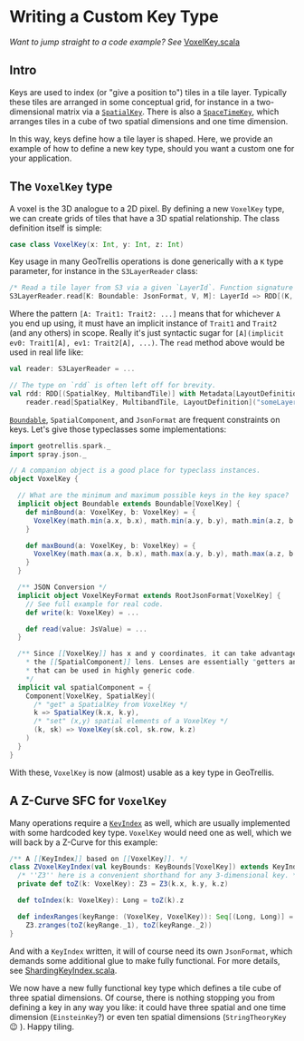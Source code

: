 Writing a Custom Key Type
=========================

*Want to jump straight to a code example? See*
[VoxelKey.scala](https://github.com/geotrellis/geotrellis/tree/master/doc-examples/src/main/scala/geotrellis/doc/examples/spark/VoxelKey.scala)

Intro
-----

Keys are used to index (or "give a position to") tiles in a tile layer.
Typically these tiles are arranged in some conceptual grid, for instance in
a two-dimensional matrix via a
[`SpatialKey`](https://github.com/geotrellis/geotrellis/blob/master/spark/src/main/scala/geotrellis/spark/SpatialKey.scala).
There is also a
[`SpaceTimeKey`](https://github.com/geotrellis/geotrellis/blob/master/spark/src/main/scala/geotrellis/spark/SpaceTimeKey.scala),
which arranges tiles in a cube of two spatial dimensions and one time
dimension.

In this way, keys define how a tile layer is shaped. Here, we provide an example of how
to define a new key type, should you want a custom one for your application.

The `VoxelKey` type
-------------------

A voxel is the 3D analogue to a 2D pixel. By defining a new `VoxelKey` type,
we can create grids of tiles that have a 3D spatial relationship. The class
definition itself is simple:

```scala
case class VoxelKey(x: Int, y: Int, z: Int)
```

Key usage in many GeoTrellis operations is done generically with a `K` type
parameter, for instance in the `S3LayerReader` class:

```scala
/* Read a tile layer from S3 via a given `LayerId`. Function signature slightly simplified. */
S3LayerReader.read[K: Boundable: JsonFormat, V, M]: LayerId => RDD[(K, V)] with Metadata[M]
```

Where the pattern `[A: Trait1: Trait2: ...]` means that for whichever `A`
you end up using, it must have an implicit instance of `Trait1` and `Trait2`
(and any others) in scope. Really it's just syntactic sugar for
`[A](implicit ev0: Trait1[A], ev1: Trait2[A], ...)`. The `read` method above
would be used in real life like:

```scala
val reader: S3LayerReader = ...

// The type on `rdd` is often left off for brevity.
val rdd: RDD[(SpatialKey, MultibandTile)] with Metadata[LayoutDefinition] =
    reader.read[SpatialKey, MultibandTile, LayoutDefinition]("someLayer")
```

[`Boundable`](https://github.com/geotrellis/geotrellis/blob/master/spark/src/main/scala/geotrellis/spark/Boundable.scala),
`SpatialComponent`,  and `JsonFormat` are frequent constraints on keys.
Let's give those typeclasses some implementations:

```scala
import geotrellis.spark._
import spray.json._

// A companion object is a good place for typeclass instances.
object VoxelKey {

  // What are the minimum and maximum possible keys in the key space?
  implicit object Boundable extends Boundable[VoxelKey] {
    def minBound(a: VoxelKey, b: VoxelKey) = {
      VoxelKey(math.min(a.x, b.x), math.min(a.y, b.y), math.min(a.z, b.z))
    }

    def maxBound(a: VoxelKey, b: VoxelKey) = {
      VoxelKey(math.max(a.x, b.x), math.max(a.y, b.y), math.max(a.z, b.z))
    }
  }

  /** JSON Conversion */
  implicit object VoxelKeyFormat extends RootJsonFormat[VoxelKey] {
    // See full example for real code.
    def write(k: VoxelKey) = ...

    def read(value: JsValue) = ...
  }

  /** Since [[VoxelKey]] has x and y coordinates, it can take advantage of
    * the [[SpatialComponent]] lens. Lenses are essentially "getters and setters"
    * that can be used in highly generic code.
    */
  implicit val spatialComponent = {
    Component[VoxelKey, SpatialKey](
      /* "get" a SpatialKey from VoxelKey */
      k => SpatialKey(k.x, k.y),
      /* "set" (x,y) spatial elements of a VoxelKey */
      (k, sk) => VoxelKey(sk.col, sk.row, k.z)
    )
  }
}
```

With these, `VoxelKey` is now (almost) usable as a key type in GeoTrellis.

A Z-Curve SFC for `VoxelKey`
----------------------------

Many operations require a
[`KeyIndex`](https://github.com/geotrellis/geotrellis/blob/master/spark/src/main/scala/geotrellis/spark/io/index/KeyIndex.scala)
as well, which are usually implemented with some hardcoded key type.
`VoxelKey` would need one as well, which we will back by a Z-Curve for this
example:

```scala
/** A [[KeyIndex]] based on [[VoxelKey]]. */
class ZVoxelKeyIndex(val keyBounds: KeyBounds[VoxelKey]) extends KeyIndex[VoxelKey] {
  /* ''Z3'' here is a convenient shorthand for any 3-dimensional key. */
  private def toZ(k: VoxelKey): Z3 = Z3(k.x, k.y, k.z)

  def toIndex(k: VoxelKey): Long = toZ(k).z

  def indexRanges(keyRange: (VoxelKey, VoxelKey)): Seq[(Long, Long)] =
    Z3.zranges(toZ(keyRange._1), toZ(keyRange._2))
}
```

And with a `KeyIndex` written, it will of course need its own `JsonFormat`,
which demands some additional glue to make fully functional. For more
details, see
[ShardingKeyIndex.scala](https://github.com/geotrellis/geotrellis/blob/master/doc-examples/src/main/scala/geotrellis/doc/examples/spark/ShardingKeyIndex.scala).

We now have a new fully functional key type which defines a tile cube of three
spatial dimensions. Of course, there is nothing stopping you from defining a
key in any way you like: it could have three spatial and one time dimension (`EinsteinKey`?)
or even ten spatial dimensions (`StringTheoryKey` :wink: ). Happy tiling.
